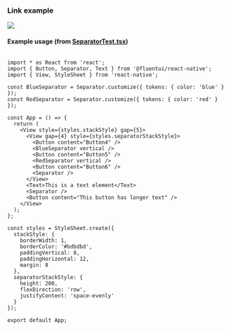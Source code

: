 ### Link example

<img src="https://res-1.cdn.office.net/files/fabric-cdn-prod_20221209.001-cdn-prod_20200511.001/fabric-website/images/controls/cross/Separator/Separator_windows.PNG"/>

#### Example usage (from [SeparatorTest.tsx](https://github.com/microsoft/fluentui-react-native/blob/master/apps/fluent-tester/src/FluentTester/TestComponents/Separator/SeparatorTest.tsx))

```

import * as React from 'react';
import { Button, Separator, Text } from '@fluentui/react-native';
import { View, StyleSheet } from 'react-native';

const BlueSeparator = Separator.customize({ tokens: { color: 'blue' } });
const RedSeparator = Separator.customize({ tokens: { color: 'red' } });

const App = () => {
  return (
    <View style={styles.stackStyle} gap={5}>
      <View gap={4} style={styles.separatorStackStyle}>
        <Button content="Button4" />
        <BlueSeparator vertical />
        <Button content="Button5" />
        <RedSeparator vertical />
        <Button content="Button6" />
        <Separator />
      </View>
      <Text>This is a text element</Text>
      <Separator />
      <Button content="This button has longer text" />
    </View>
  );
};

const styles = StyleSheet.create({
  stackStyle: {
    borderWidth: 1,
    borderColor: '#bdbdbd',
    paddingVertical: 8,
    paddingHorizontal: 12,
    margin: 8
  },
  separatorStackStyle: {
    height: 200,
    flexDirection: 'row',
    justifyContent: 'space-evenly'
  }
});

export default App;
```
